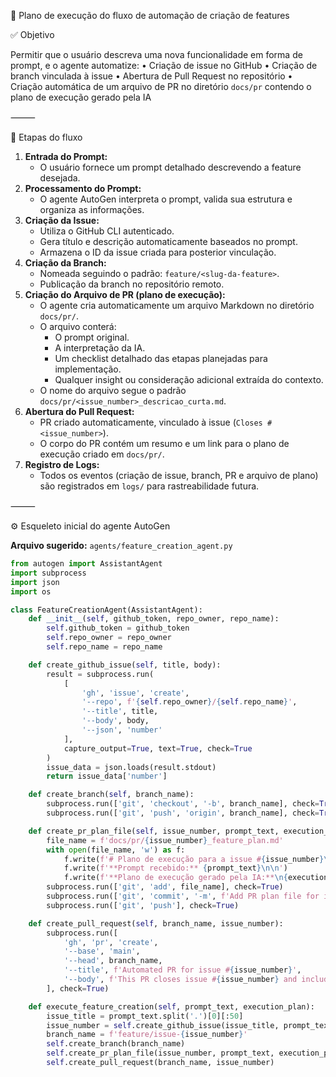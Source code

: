 📜 Plano de execução do fluxo de automação de criação de features

✅ Objetivo

Permitir que o usuário descreva uma nova funcionalidade em forma de prompt, e o agente automatize:
	•	Criação de issue no GitHub
	•	Criação de branch vinculada à issue
	•	Abertura de Pull Request no repositório
	•	Criação automática de um arquivo de PR no diretório `docs/pr` contendo o plano de execução gerado pela IA

⸻

🔎 Etapas do fluxo
1. **Entrada do Prompt:**
   - O usuário fornece um prompt detalhado descrevendo a feature desejada.
2. **Processamento do Prompt:**
   - O agente AutoGen interpreta o prompt, valida sua estrutura e organiza as informações.
3. **Criação da Issue:**
   - Utiliza o GitHub CLI autenticado.
   - Gera título e descrição automaticamente baseados no prompt.
   - Armazena o ID da issue criada para posterior vinculação.
4. **Criação da Branch:**
   - Nomeada seguindo o padrão: `feature/<slug-da-feature>`.
   - Publicação da branch no repositório remoto.
5. **Criação do Arquivo de PR (plano de execução):**
   - O agente cria automaticamente um arquivo Markdown no diretório `docs/pr/`.
   - O arquivo conterá:
     - O prompt original.
     - A interpretação da IA.
     - Um checklist detalhado das etapas planejadas para implementação.
     - Qualquer insight ou consideração adicional extraída do contexto.
   - O nome do arquivo segue o padrão `docs/pr/<issue_number>_descricao_curta.md`.
6. **Abertura do Pull Request:**
   - PR criado automaticamente, vinculado à issue (`Closes #<issue_number>`).
   - O corpo do PR contém um resumo e um link para o plano de execução criado em `docs/pr/`.
7. **Registro de Logs:**
   - Todos os eventos (criação de issue, branch, PR e arquivo de plano) são registrados em `logs/` para rastreabilidade futura.

⸻

⚙ Esqueleto inicial do agente AutoGen

**Arquivo sugerido:** `agents/feature_creation_agent.py`

```python
from autogen import AssistantAgent
import subprocess
import json
import os

class FeatureCreationAgent(AssistantAgent):
    def __init__(self, github_token, repo_owner, repo_name):
        self.github_token = github_token
        self.repo_owner = repo_owner
        self.repo_name = repo_name

    def create_github_issue(self, title, body):
        result = subprocess.run(
            [
                'gh', 'issue', 'create',
                '--repo', f'{self.repo_owner}/{self.repo_name}',
                '--title', title,
                '--body', body,
                '--json', 'number'
            ],
            capture_output=True, text=True, check=True
        )
        issue_data = json.loads(result.stdout)
        return issue_data['number']

    def create_branch(self, branch_name):
        subprocess.run(['git', 'checkout', '-b', branch_name], check=True)
        subprocess.run(['git', 'push', 'origin', branch_name], check=True)

    def create_pr_plan_file(self, issue_number, prompt_text, execution_plan):
        file_name = f'docs/pr/{issue_number}_feature_plan.md'
        with open(file_name, 'w') as f:
            f.write(f'# Plano de execução para a issue #{issue_number}\n\n')
            f.write(f'**Prompt recebido:** {prompt_text}\n\n')
            f.write(f'**Plano de execução gerado pela IA:**\n{execution_plan}\n')
        subprocess.run(['git', 'add', file_name], check=True)
        subprocess.run(['git', 'commit', '-m', f'Add PR plan file for issue #{issue_number}'], check=True)
        subprocess.run(['git', 'push'], check=True)

    def create_pull_request(self, branch_name, issue_number):
        subprocess.run([
            'gh', 'pr', 'create',
            '--base', 'main',
            '--head', branch_name,
            '--title', f'Automated PR for issue #{issue_number}',
            '--body', f'This PR closes issue #{issue_number} and includes the execution plan in `docs/pr/{issue_number}_feature_plan.md`.'
        ], check=True)

    def execute_feature_creation(self, prompt_text, execution_plan):
        issue_title = prompt_text.split('.')[0][:50]
        issue_number = self.create_github_issue(issue_title, prompt_text)
        branch_name = f'feature/issue-{issue_number}'
        self.create_branch(branch_name)
        self.create_pr_plan_file(issue_number, prompt_text, execution_plan)
        self.create_pull_request(branch_name, issue_number)

```
